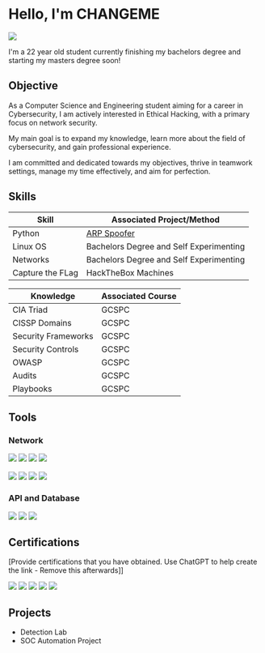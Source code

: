 # Hello, I'm CHANGEME
<a href="https://www.linkedin.com/in/-joaogoncalves-/"><img src="https://img.shields.io/badge/-LinkedIn-0072b1?&style=for-the-badge&logo=linkedin&logoColor=white" /></a>

I'm a 22 year old student currently finishing my bachelors degree and starting my masters degree soon!

## Objective

As a Computer Science and Engineering student aiming for a career in Cybersecurity, I am actively interested in Ethical Hacking, with a primary focus on network security.

My main goal is to expand my knowledge, learn more about the field of cybersecurity, and gain professional experience.

I am committed and dedicated towards my objectives, thrive in teamwork settings, manage my time effectively, and aim for perfection.

## Skills

| Skill                                         | Associated Project/Method         |
|-----------------------------------------------|----------------------------|
| Python          | <a href="https://github.com/joaomrrg/ARP-Spoofer">ARP Spoofer</a>|
| Linux OS | Bachelors Degree and Self Experimenting|
| Networks         | Bachelors Degree and Self Experimenting|
| Capture the FLag      | HackTheBox Machines|


| Knowledge                                         | Associated Course         |
|-----------------------------------------------|----------------------------|
| CIA Triad          | GCSPC|
| CISSP Domains         | GCSPC|
| Security Frameworks         | GCSPC|
| Security Controls          | GCSPC|
| OWASP         | GCSPC|
| Audits         | GCSPC|
| Playbooks         | GCSPC|

## Tools


### Network
<div>
    <img src="https://img.shields.io/badge/-Wireshark-1679A7?&style=for-the-badge&logo=Wireshark&logoColor=white" />
    <img src="https://img.shields.io/badge/-Packet%20Tracer-1E90FF?&style=for-the-badge&logo=terminal&logoColor=white" />
    <img src="https://img.shields.io/badge/-Burp%20Suite-FF5733?&style=for-the-badge&logo=Burp%20Suite&logoColor=white" />
    <img src="https://img.shields.io/badge/-GNS3-1560BD?&style=for-the-badge&logo=gns3&logoColor=white" />
    <br/>
    <br/>
    <img src="https://img.shields.io/badge/-Nmap-1F618D?&style=for-the-badge&logo=nmap&logoColor=white" />
    <img src="https://img.shields.io/badge/-Netcat-3498DB?&style=for-the-badge&logo=netcat&logoColor=white" />
    <img src="https://img.shields.io/badge/-Gobuster-2980B9?&style=for-the-badge&logo=gobuster&logoColor=white" />
    <img src="https://img.shields.io/badge/-John%20the%20Ripper-196F3D?&style=for-the-badge&logo=john-the-ripper&logoColor=white" />
</div>

### API and Database 
<div>
    <img src="https://img.shields.io/badge/-Postman-FF6C37?&style=for-the-badge&logo=Postman&logoColor=white" />
    <img src="https://img.shields.io/badge/-MySQL%20Workbench-4479A1?&style=for-the-badge&logo=MySQL&logoColor=white" />
    <img src="https://img.shields.io/badge/-DBeaver-004477?&style=for-the-badge&logo=DBeaver&logoColor=white" />
</div>



## Certifications
[Provide certifications that you have obtained. Use ChatGPT to help create the link - Remove this afterwards]]
<div>
<img src="https://img.shields.io/badge/-Security%2B-FF0000?&style=for-the-badge&logo=CompTIA&logoColor=white" />
<img src="https://img.shields.io/badge/-Network%2B-007ACC?&style=for-the-badge&logo=CompTIA&logoColor=white" />
<img src="https://img.shields.io/badge/-A%2B-4D4D4D?&style=for-the-badge&logo=CompTIA&logoColor=white" />
<img src="https://img.shields.io/badge/-CDSA-006400?&style=for-the-badge&logoColor=white" />
<img src="https://img.shields.io/badge/-CCD-000080?&style=for-the-badge&logoColor=white" />
</div>

## Projects
- Detection Lab
- SOC Automation Project
